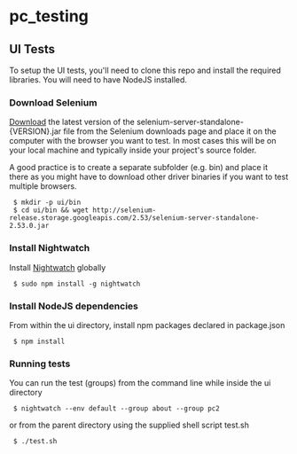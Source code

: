# pc_testing

## UI Tests
To setup the UI tests, you'll need to clone this repo and install the required libraries. You will need to have NodeJS installed. 

### Download Selenium

[Download](http://selenium-release.storage.googleapis.com/index.html) the latest version of the selenium-server-standalone-{VERSION}.jar file from the Selenium downloads page and place it on the computer with the browser you want to test. In most cases this will be on your local machine and typically inside your project's source folder.

A good practice is to create a separate subfolder (e.g. bin) and place it there as you might have to download other driver binaries if you want to test multiple browsers.
```
 $ mkdir -p ui/bin 
 $ cd ui/bin && wget http://selenium-release.storage.googleapis.com/2.53/selenium-server-standalone-2.53.0.jar
```

### Install Nightwatch

Install [Nightwatch](http://nightwatchjs.org/) globally
```
 $ sudo npm install -g nightwatch
```

### Install NodeJS dependencies 

From within the ui directory, install npm packages declared in package.json
```
 $ npm install 
```

### Running tests
You can run the test (groups) from the command line while inside the ui directory
```
 $ nightwatch --env default --group about --group pc2
```

or from the parent directory using the supplied shell script test.sh
```
 $ ./test.sh
```


